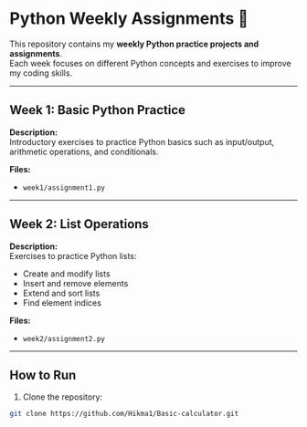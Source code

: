 # Python Weekly Assignments 🐍

This repository contains my **weekly Python practice projects and assignments**.  
Each week focuses on different Python concepts and exercises to improve my coding skills.

---

## Week 1: Basic Python Practice
**Description:**  
Introductory exercises to practice Python basics such as input/output, arithmetic operations, and conditionals.

**Files:**
- `week1/assignment1.py`

---

## Week 2: List Operations
**Description:**  
Exercises to practice Python lists:
- Create and modify lists
- Insert and remove elements
- Extend and sort lists
- Find element indices

**Files:**
- `week2/assignment2.py`

---

## How to Run
1. Clone the repository:
```bash
git clone https://github.com/Hikma1/Basic-calculator.git

